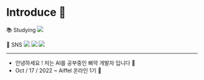 
<!--
<img src="https://capsule-render.vercel.app/api?type=waving&color=F7EFE9&height=300&section=header&text=Hello,%20Seonah!&fontSize=90" />
-->

# Introduce 📌 
 📚 Studying
<img src="https://img.shields.io/badge/Python-1C768F?style=flat&logo=Python&logoColor=white"/>
  
📲 SNS
<a href="https://www.instagram.com/novemberseon/"><img src="https://img.shields.io/badge/Instagram-ff1493?style=flat&logo=Instagram&logoColor=white"/></a> <a href="https://blog.naver.com/seonah981107"><img src="https://img.shields.io/badge/Blog-바탕색?style=flat&logo=Naver&logoColor=white"/></a>  <a href="hseona7714@gmail.com"><img src="https://img.shields.io/badge/Gmail-dc143c?style=flat&logo=Gmail&logoColor=white"/></a>


-----

- 안녕하세요 ! 저는 AI를 공부중인 삐약 개발자 입니다 🐣
- Oct / 17 / 2022 ~ Aiffel 온라인 1기  🌱 









<!--
**SSEONAH/SSEONAH** is a ✨ _special_ ✨ repository because its `README.md` (this file) appears on your GitHub profile.

Here are some ideas to get you started:

- 🔭 I’m currently working on ...
- 🌱 I’m currently learning ...
- 👯 I’m looking to collaborate on ...
- 🤔 I’m looking for help with ...
- 💬 Ask me about ...
- 📫 How to reach me: ...
- 😄 Pronouns: ...
- ⚡ Fun fact: ...
-->
